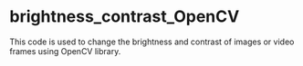 # brightness_contrast_OpenCV
This code is used to change the brightness and contrast of images or video frames using OpenCV library.
